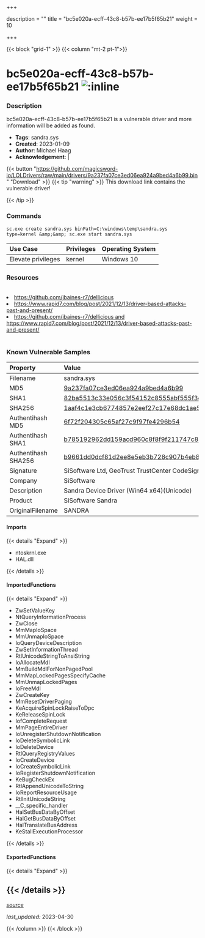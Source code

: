 +++

description = ""
title = "bc5e020a-ecff-43c8-b57b-ee17b5f65b21"
weight = 10

+++


{{< block "grid-1" >}}
{{< column "mt-2 pt-1">}}


# bc5e020a-ecff-43c8-b57b-ee17b5f65b21 ![:inline](/images/twitter_verified.png) 


### Description

bc5e020a-ecff-43c8-b57b-ee17b5f65b21 is a vulnerable driver and more information will be added as found.
- **Tags**: sandra.sys
- **Created**: 2023-01-09
- **Author**: Michael Haag
- **Acknowledgement**:  | [](https://twitter.com/)

{{< button "https://github.com/magicsword-io/LOLDrivers/raw/main/drivers/9a237fa07ce3ed06ea924a9bed4a6b99.bin" "Download" >}}
{{< tip "warning" >}}
This download link contains the vulnerable driver!

{{< /tip >}}

### Commands

```
sc.exe create sandra.sys binPath=C:\windows\temp\sandra.sys type=kernel &amp;&amp; sc.exe start sandra.sys
```

| Use Case | Privileges | Operating System | 
|:---- | ---- | ---- |
| Elevate privileges | kernel | Windows 10 |

### Resources
<br>
<li><a href=" https://github.com/jbaines-r7/dellicious"> https://github.com/jbaines-r7/dellicious</a></li>
<li><a href=" https://www.rapid7.com/blog/post/2021/12/13/driver-based-attacks-past-and-present/"> https://www.rapid7.com/blog/post/2021/12/13/driver-based-attacks-past-and-present/</a></li>
<li><a href="https://github.com/jbaines-r7/dellicious and https://www.rapid7.com/blog/post/2021/12/13/driver-based-attacks-past-and-present/">https://github.com/jbaines-r7/dellicious and https://www.rapid7.com/blog/post/2021/12/13/driver-based-attacks-past-and-present/</a></li>
<br>

### Known Vulnerable Samples

| Property           | Value |
|:-------------------|:------|
| Filename           | sandra.sys |
| MD5                | [9a237fa07ce3ed06ea924a9bed4a6b99](https://www.virustotal.com/gui/file/9a237fa07ce3ed06ea924a9bed4a6b99) |
| SHA1               | [82ba5513c33e056c3f54152c8555abf555f3e745](https://www.virustotal.com/gui/file/82ba5513c33e056c3f54152c8555abf555f3e745) |
| SHA256             | [1aaf4c1e3cb6774857e2eef27c17e68dc1ae577112e4769665f516c2e8c4e27b](https://www.virustotal.com/gui/file/1aaf4c1e3cb6774857e2eef27c17e68dc1ae577112e4769665f516c2e8c4e27b) |
| Authentihash MD5   | [6f72f204305c65af27c9f97fe4296b54](https://www.virustotal.com/gui/search/authentihash%253A6f72f204305c65af27c9f97fe4296b54) |
| Authentihash SHA1  | [b785192962dd159acd960c8f8f9f211747c83610](https://www.virustotal.com/gui/search/authentihash%253Ab785192962dd159acd960c8f8f9f211747c83610) |
| Authentihash SHA256| [b9661dd0dcf81d2ee8e5eb3b728c907b4eb861806971051ad772f7fe4d09eb6a](https://www.virustotal.com/gui/search/authentihash%253Ab9661dd0dcf81d2ee8e5eb3b728c907b4eb861806971051ad772f7fe4d09eb6a) |
| Signature         | SiSoftware Ltd, GeoTrust TrustCenter CodeSigning CA I, GeoTrust   |
| Company           | SiSoftware |
| Description       | Sandra Device Driver (Win64 x64)(Unicode) |
| Product           | SiSoftware Sandra |
| OriginalFilename  | SANDRA |


#### Imports
{{< details "Expand" >}}
* ntoskrnl.exe
* HAL.dll

{{< /details >}}
#### ImportedFunctions
{{< details "Expand" >}}
* ZwSetValueKey
* NtQueryInformationProcess
* ZwClose
* MmMapIoSpace
* MmUnmapIoSpace
* IoQueryDeviceDescription
* ZwSetInformationThread
* RtlUnicodeStringToAnsiString
* IoAllocateMdl
* MmBuildMdlForNonPagedPool
* MmMapLockedPagesSpecifyCache
* MmUnmapLockedPages
* IoFreeMdl
* ZwCreateKey
* MmResetDriverPaging
* KeAcquireSpinLockRaiseToDpc
* KeReleaseSpinLock
* IofCompleteRequest
* MmPageEntireDriver
* IoUnregisterShutdownNotification
* IoDeleteSymbolicLink
* IoDeleteDevice
* RtlQueryRegistryValues
* IoCreateDevice
* IoCreateSymbolicLink
* IoRegisterShutdownNotification
* KeBugCheckEx
* RtlAppendUnicodeToString
* IoReportResourceUsage
* RtlInitUnicodeString
* __C_specific_handler
* HalSetBusDataByOffset
* HalGetBusDataByOffset
* HalTranslateBusAddress
* KeStallExecutionProcessor

{{< /details >}}
#### ExportedFunctions
{{< details "Expand" >}}

{{< /details >}}
-----



[*source*](https://github.com/magicsword-io/LOLDrivers/tree/main/yaml/bc5e020a-ecff-43c8-b57b-ee17b5f65b21.yaml)

*last_updated:* 2023-04-30








{{< /column >}}
{{< /block >}}
